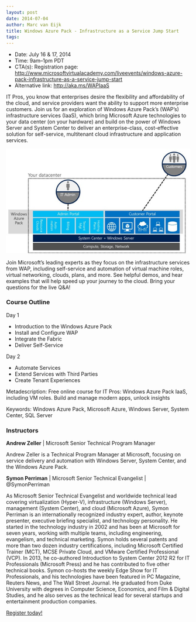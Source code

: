 ```yaml
---
layout: post
date: 2014-07-04
author: Marc van Eijk
title: Windows Azure Pack - Infrastructure as a Service Jump Start 
tags:
---
```

- Date: July 16 & 17, 2014 
- Time: 9am–1pm PDT 
- CTA(s): Registration page: http://www.microsoftvirtualacademy.com/liveevents/windows-azure-pack-infrastructure-as-a-service-jump-start
- Alternative link: http://aka.ms/WAPIaaS

IT Pros, you know that enterprises desire the flexibility and affordability of the cloud, and service providers want the ability to support more enterprise customers. Join us for an exploration of Windows Azure Pack’s (WAP’s) infrastructure services (IaaS), which bring Microsoft Azure technologies to your data center (on your hardware) and build on the power of Windows Server and System Center to deliver an enterprise-class, cost-effective solution for self-service, multitenant cloud infrastructure and application services. 

<img src="/images/2014-07-04/WAP.jpg" width="700">

Join Microsoft’s leading experts as they focus on the infrastructure services from WAP, including self-service and automation of virtual machine roles, virtual networking, clouds, plans, and more. See helpful demos, and hear examples that will help speed up your journey to the cloud. Bring your questions for the live Q&A!

### Course Outline 

Day 1
- Introduction to the Windows Azure Pack
- Install and Configure WAP
- Integrate the Fabric
- Deliver Self-Service

Day 2
- Automate Services
- Extend Services with Third Parties
- Create Tenant Experiences 

Metadescription: Free online course for IT Pros: Windows Azure Pack IaaS, including VM roles. Build and manage modern apps, unlock insights

Keywords: Windows Azure Pack, Microsoft Azure, Windows Server, System Center, SQL Server

### Instructors

**Andrew Zeller** | Microsoft Senior Technical Program Manager

Andrew Zeller is a Technical Program Manager at Microsoft, focusing on service delivery and automation with Windows Server, System Center, and the Windows Azure Pack.

**Symon Perriman** | Microsoft Senior Technical Evangelist | @SymonPerriman

As Microsoft Senior Technical Evangelist and worldwide technical lead covering virtualization (Hyper-V), infrastructure (Windows Server), management (System Center), and cloud (Microsoft Azure), Symon Perriman is an internationally recognized industry expert, author, keynote presenter, executive briefing specialist, and technology personality. He started in the technology industry in 2002 and has been at Microsoft for seven years, working with multiple teams, including engineering, evangelism, and technical marketing. Symon holds several patents and more than two dozen industry certifications, including Microsoft Certified Trainer (MCT), MCSE Private Cloud, and VMware Certified Professional (VCP). In 2013, he co-authored Introduction to System Center 2012 R2 for IT Professionals (Microsoft Press) and he has contributed to five other technical books. Symon co-hosts the weekly Edge Show for IT Professionals, and his technologies have been featured in PC Magazine, Reuters News, and The Wall Street Journal. He graduated from Duke University with degrees in Computer Science, Economics, and Film & Digital Studies, and he also serves as the technical lead for several startups and entertainment production companies.

[Register today!](http://www.microsoftvirtualacademy.com/liveevents/windows-azure-pack-infrastructure-as-a-service-jump-start)
